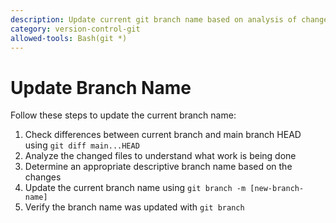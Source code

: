 ```yaml
---
description: Update current git branch name based on analysis of changes made
category: version-control-git
allowed-tools: Bash(git *)
---
```


# Update Branch Name

Follow these steps to update the current branch name:

1. Check differences between current branch and main branch HEAD using `git diff main...HEAD`
2. Analyze the changed files to understand what work is being done
3. Determine an appropriate descriptive branch name based on the changes
4. Update the current branch name using `git branch -m [new-branch-name]`
5. Verify the branch name was updated with `git branch`
